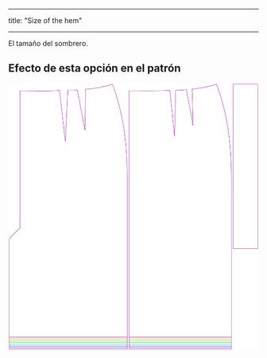 - - -
title: "Size of the hem"
- - -

El tamaño del sombrero.

## Efecto de esta opción en el patrón

![Esta imagen muestra el efecto de esta opción superponiendo varias variantes que tienen un valor diferente para esta opción](penelope_hem_sample.svg "Effect of this option on the pattern")
